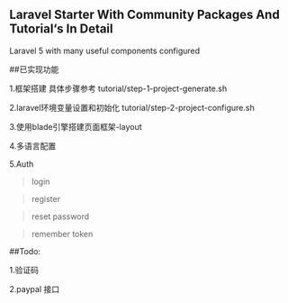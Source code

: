 ## Laravel Starter With Community Packages And  Tutorial‘s In Detail

Laravel 5 with many useful components configured






##已实现功能

1.框架搭建   具体步骤参考   tutorial/step-1-project-generate.sh

2.laravel环境变量设置和初始化 tutorial/step-2-project-configure.sh

3.使用blade引擎搭建页面框架-layout

4.多语言配置

5.Auth
> login

> register

> reset password

> remember token

##Todo:

1.验证码

2.paypal 接口






